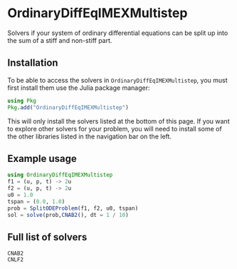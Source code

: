 # OrdinaryDiffEqIMEXMultistep

Solvers if your system of ordinary differential equations can be split up into the sum of a stiff and non-stiff part.

## Installation

To be able to access the solvers in `OrdinaryDiffEqIMEXMultistep`, you must first install them use the Julia package manager:

```julia
using Pkg
Pkg.add("OrdinaryDiffEqIMEXMultistep")
```

This will only install the solvers listed at the bottom of this page.
If you want to explore other solvers for your problem,
you will need to install some of the other libraries listed in the navigation bar on the left.

## Example usage

```julia
using OrdinaryDiffEqIMEXMultistep
f1 = (u, p, t) -> 2u
f2 = (u, p, t) -> 2u
u0 = 1.0
tspan = (0.0, 1.0)
prob = SplitODEProblem(f1, f2, u0, tspan)
sol = solve(prob,CNAB2(), dt = 1 / 10)
```

## Full list of solvers

```@docs
CNAB2
CNLF2
```
